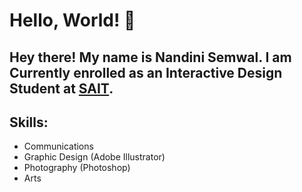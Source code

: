 # Hello, World! 👋

## Hey there! My name is Nandini Semwal. I am Currently enrolled as an Interactive Design Student at  [SAIT](https://www.sait.ca).

## Skills:
- Communications
- Graphic Design (Adobe Illustrator)
- Photography (Photoshop)
- Arts 
